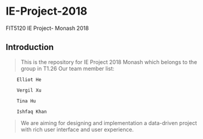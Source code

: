 # IE-Project-2018
FIT5120 IE Project- Monash 2018

## Introduction

> This is the repository for IE Project 2018 Monash which belongs to the group in T1.26
> Our team member list:

        Elliot He
        
        Vergil Xu
        
        Tina Hu
        
        Ishfaq Khan
        
> We are aiming for designing and implementation a data-driven project with rich user interface and user experience.

